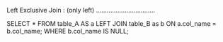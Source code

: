 Left Exclusive Join : (only left)
.................................

SELECT * 
FROM table_A AS a
LEFT JOIN table_B as b
ON a.col_name = b.col_name;
WHERE b.col_name IS NULL;